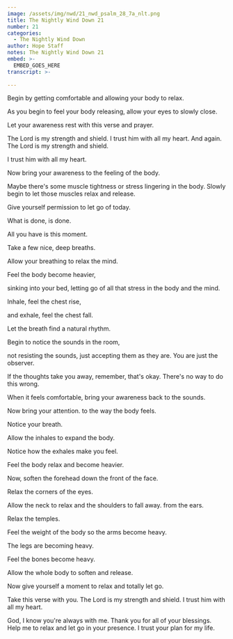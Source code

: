 ```yaml
---
image: /assets/img/nwd/21_nwd_psalm_28_7a_nlt.png
title: The Nightly Wind Down 21
number: 21
categories:
  - The Nightly Wind Down
author: Hope Staff
notes: The Nightly Wind Down 21
embed: >-
  EMBED_GOES_HERE
transcript: >-
  
---
```

Begin by getting comfortable and allowing your body to relax.

As you begin to feel your body releasing, allow your eyes to slowly close.

Let your awareness rest with this verse and prayer.

The Lord is my strength and shield. I trust him with all my heart. And again. The Lord is my strength and shield.

I trust him with all my heart.

Now bring your awareness to the feeling of the body.

Maybe there's some muscle tightness or stress lingering in the body. Slowly begin to let those muscles relax and release.

Give yourself permission to let go of today.

What is done, is done.

All you have is this moment.

Take a few nice, deep breaths.

Allow your breathing to relax the mind.

Feel the body become heavier,

sinking into your bed, letting go of all that stress in the body and the mind.

Inhale, feel the chest rise,

and exhale, feel the chest fall.

Let the breath find a natural rhythm.

Begin to notice the sounds in the room,

not resisting the sounds, just accepting them as they are. You are just the observer.

If the thoughts take you away, remember, that's okay. There's no way to do this wrong.

When it feels comfortable, bring your awareness back to the sounds.

Now bring your attention. to the way the body feels.

Notice your breath.

Allow the inhales to expand the body.

Notice how the exhales make you feel.

Feel the body relax and become heavier.

Now, soften the forehead down the front of the face.

Relax the corners of the eyes.

Allow the neck to relax and the shoulders to fall away. from the ears.

Relax the temples.

Feel the weight of the body so the arms become heavy.

The legs are becoming heavy.

Feel the bones become heavy.

Allow the whole body to soften and release.

Now give yourself a moment to relax and totally let go.

Take this verse with you. The Lord is my strength and shield. I trust him with all my heart.

God, I know you're always with me. Thank you for all of your blessings. Help me to relax and let go in your presence. I trust your plan for my life.

